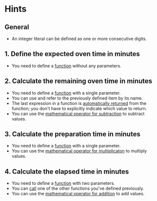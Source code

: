 # Hints

## General

-   An integer literal can be defined as one or more consecutive digits.

## 1. Define the expected oven time in minutes

-   You need to define a [function][functions] without any parameters.

## 2. Calculate the remaining oven time in minutes

-   You need to define a [function][functions] with a single parameter.
-   You can use and refer to the previously defined item by its name.
-   The last expression in a function is [automatically returned][return-values] from the function; you don't have to explicitly indicate which value to return.
-   You can use the [mathematical operator for subtraction][operators] to subtract values.

## 3. Calculate the preparation time in minutes

-   You need to define a [function][functions] with a single parameter.
-   You can use the [mathematical operator for multiplicaton][operators] to multiply values.

## 4. Calculate the elapsed time in minutes

-   You need to define a [function][functions] with two parameters.
-   You can [call][functions] one of the other functions you've defined previously.
-   You can use the [mathematical operator for addition][operators] to add values.

[functions]: https://doc.rust-lang.org/book/ch03-03-how-functions-work.html
[return-values]: https://doc.rust-lang.org/book/ch03-03-how-functions-work.html#functions-with-return-values
[operators]: https://doc.rust-lang.org/book/appendix-02-operators.html